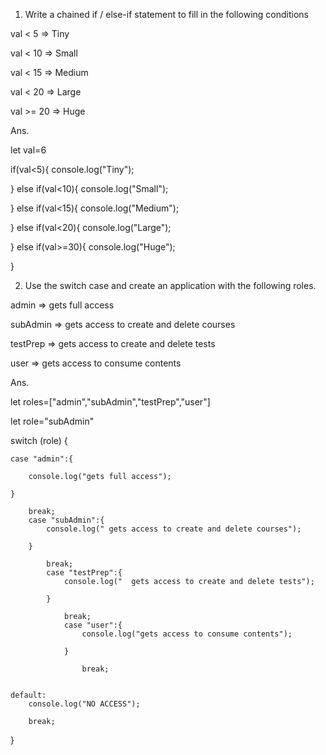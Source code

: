 1. Write a chained if / else-if statement to fill in the following       conditions

val  < 5  =>  Tiny

val  < 10  =>  Small

val  < 15  =>  Medium

val  < 20  => Large

val  >= 20  => Huge

Ans.


let val=6

if(val<5){
     console.log("Tiny");
    
}
else if(val<10){
    console.log("Small");
    
}
else if(val<15){
    console.log("Medium");
    
}
else if(val<20){
    console.log("Large");
    
}
else if(val>=30){
    console.log("Huge");
    
}

2. Use the switch case and create an application with the following roles.

admin => gets full access

subAdmin => gets access to create and delete courses

testPrep => gets access to create and delete tests

user => gets access to consume contents


Ans.

let roles=["admin","subAdmin","testPrep","user"]

let role="subAdmin"

switch (role) {

    case "admin":{
    
        console.log("gets full access");
        
    }
        
        break;
        case "subAdmin":{
            console.log(" gets access to create and delete courses");
            
        }
            
            break;
            case "testPrep":{
                console.log("  gets access to create and delete tests");
                
            }
                
                break;
                case "user":{
                    console.log("gets access to consume contents");
                    
                }
                    
                    break;
        

    default:
        console.log("NO ACCESS");
        
        break;
}

